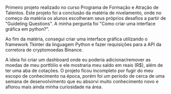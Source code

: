 Primeiro projeto realizado no curso Programa de Formação e Atração de Talentos. Este projeto foi a conclusão da matéria de nivelamento, onde no começo da matéria os alunos escolheram seus próprios desafios a partir de "Guideling Questions". A minha pergunta foi "Como criar uma interface gráfica em python?".

Ao fim da matéria, consegui criar uma interface gráfica utilizando o framework Tkinter da linguagem Python e fazer requisições para a API da corretora de cryptomoedas Binance.

A ideia foi criar um dashboard onde eu poderia adicionar/remover as moedas de meu portfólio e ele mostraria meu saldo em reais (R$), além de ter uma aba de cotações. O projeto ficou incompleto por fugir do meu escopo de conhecimento na época, porém foi um período de cerca de uma semana de desenvolvimento que eu absorvi muito conhecimento novo e aflorou mais ainda minha curiosidade na área.
